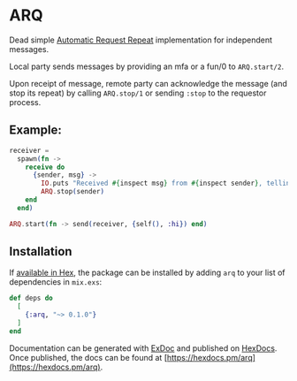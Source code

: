 # ARQ

Dead simple [Automatic Request Repeat](https://en.wikipedia.org/wiki/Automatic_repeat_request) implementation for independent messages.

Local party sends messages by providing an mfa or a fun/0 to `ARQ.start/2`.

Upon receipt of message, remote party can acknowledge the message (and stop its repeat) by calling `ARQ.stop/1` or sending `:stop` to the requestor process.

## Example:
```elixir
receiver =
  spawn(fn ->
    receive do
      {sender, msg} ->
        IO.puts "Received #{inspect msg} from #{inspect sender}, telling it to stop."
        ARQ.stop(sender)
    end
  end)

ARQ.start(fn -> send(receiver, {self(), :hi}) end)
```

## Installation

If [available in Hex](https://hex.pm/docs/publish), the package can be installed
by adding `arq` to your list of dependencies in `mix.exs`:

```elixir
def deps do
  [
    {:arq, "~> 0.1.0"}
  ]
end
```

Documentation can be generated with [ExDoc](https://github.com/elixir-lang/ex_doc)
and published on [HexDocs](https://hexdocs.pm). Once published, the docs can
be found at [https://hexdocs.pm/arq](https://hexdocs.pm/arq).
